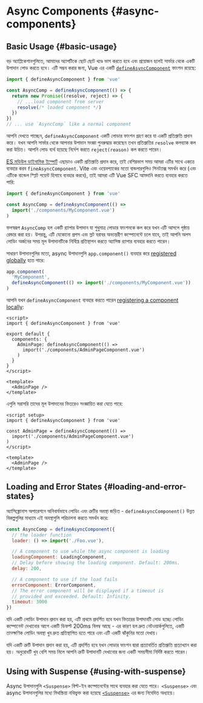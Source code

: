# Async Components {#async-components}

## Basic Usage {#basic-usage}

বড় অ্যাপ্লিকেশানগুলিতে, আমাদের অ্যাপটিকে ছোট ছোট খণ্ডে ভাগ করতে হবে এবং প্রয়োজন হলেই সার্ভার থেকে একটি উপাদান লোড করতে হবে। এটি সম্ভব করার জন্য, Vue এর একটি [`defineAsyncComponent`](/api/general.html#defineasynccomponent) ফাংশন রয়েছে:

```js
import { defineAsyncComponent } from 'vue'

const AsyncComp = defineAsyncComponent(() => {
  return new Promise((resolve, reject) => {
    // ...load component from server
    resolve(/* loaded component */)
  })
})
// ... use `AsyncComp` like a normal component
```

আপনি দেখতে পাচ্ছেন, `defineAsyncComponent` একটি লোডার ফাংশন গ্রহণ করে যা একটি প্রতিশ্রুতি প্রদান করে। যখন আপনি সার্ভার থেকে আপনার উপাদান সংজ্ঞা পুনরুদ্ধার করেছেন তখন প্রতিশ্রুতির `resolve` কলব্যাক কল করা উচিত। আপনি লোড ব্যর্থ হয়েছে নির্দেশ করতে `reject(reason)` কল করতে পারেন।

[ES মডিউল ডাইনামিক ইম্পোর্ট](https://developer.mozilla.org/en-US/docs/Web/JavaScript/Reference/Operators/import) এছাড়াও একটি প্রতিশ্রুতি প্রদান করে, তাই বেশিরভাগ সময় আমরা এটির সাথে একত্রে ব্যবহার করব `fineAsyncComponent`. Vite এবং ওয়েবপ্যাকের মতো বান্ডলারগুলিও সিনট্যাক্স সমর্থন করে (এবং এটিকে বান্ডেল স্প্লিট পয়েন্ট হিসাবে ব্যবহার করবে), তাই আমরা এটি Vue SFC আমদানি করতে ব্যবহার করতে পারি:

```js
import { defineAsyncComponent } from 'vue'

const AsyncComp = defineAsyncComponent(() =>
  import('./components/MyComponent.vue')
)
```

ফলস্বরূপ `AsyncComp` হল একটি র‍্যাপার উপাদান যা শুধুমাত্র লোডার ফাংশনকে কল করে যখন এটি আসলে পৃষ্ঠায় রেন্ডার করা হয়। উপরন্তু, এটি যেকোনো প্রপস এবং স্লট বরাবর অভ্যন্তরীণ কম্পোনেন্টে চলে যাবে, তাই আপনি অলস লোডিং অর্জনের সময় মূল উপাদানটিকে নির্বিঘ্নে প্রতিস্থাপন করতে অ্যাসিঙ্ক র‍্যাপার ব্যবহার করতে পারেন।

সাধারণ উপাদানগুলির মতো, async উপাদানগুলি `app.component()` ব্যবহার করে [registered globally](/guide/components/registration.html#global-registration) হতে পারে:

```js
app.component(
  'MyComponent',
  defineAsyncComponent(() => import('./components/MyComponent.vue'))
)
```

<div class="options-api">

আপনি যখন `defineAsyncComponent` ব্যবহার করতে পারেন [registering a component locally](/guide/components/registration.html#local-registration):

```vue
<script>
import { defineAsyncComponent } from 'vue'

export default {
  components: {
    AdminPage: defineAsyncComponent(() =>
      import('./components/AdminPageComponent.vue')
    )
  }
}
</script>

<template>
  <AdminPage />
</template>
```

</div>

<div class="composition-api">

এগুলি সরাসরি তাদের মূল উপাদানের ভিতরেও সংজ্ঞায়িত করা যেতে পারে:

```vue
<script setup>
import { defineAsyncComponent } from 'vue'

const AdminPage = defineAsyncComponent(() =>
  import('./components/AdminPageComponent.vue')
)
</script>

<template>
  <AdminPage />
</template>
```

</div>

## Loading and Error States {#loading-and-error-states}

অ্যাসিঙ্ক্রোনাস অপারেশনে অনিবার্যভাবে লোডিং এবং ত্রুটির অবস্থা জড়িত - `defineAsyncComponent()` উন্নত বিকল্পগুলির মাধ্যমে এই অবস্থাগুলি পরিচালনা করতে সমর্থন করে:

```js
const AsyncComp = defineAsyncComponent({
  // the loader function
  loader: () => import('./Foo.vue'),

  // A component to use while the async component is loading
  loadingComponent: LoadingComponent,
  // Delay before showing the loading component. Default: 200ms.
  delay: 200,

  // A component to use if the load fails
  errorComponent: ErrorComponent,
  // The error component will be displayed if a timeout is
  // provided and exceeded. Default: Infinity.
  timeout: 3000
})
```

যদি একটি লোডিং উপাদান প্রদান করা হয়, এটি প্রথমে প্রদর্শিত হবে যখন ভিতরের উপাদানটি লোড হচ্ছে৷ লোডিং কম্পোনেন্ট দেখানোর আগে একটি ডিফল্ট 200ms বিলম্ব আছে - এর কারণ হল দ্রুত নেটওয়ার্কগুলিতে, একটি তাত্ক্ষণিক লোডিং অবস্থা খুব দ্রুত প্রতিস্থাপিত হতে পারে এবং এটি একটি ঝাঁকুনির মতো দেখায়।

যদি একটি ত্রুটি উপাদান প্রদান করা হয়, এটি প্রদর্শিত হবে যখন লোডার ফাংশন দ্বারা প্রত্যাবর্তিত প্রতিশ্রুতি প্রত্যাখ্যান করা হয়। অনুরোধটি খুব বেশি সময় নিলে আপনি ত্রুটি উপাদানটি দেখানোর জন্য একটি সময়সীমা নির্দিষ্ট করতে পারেন।

## Using with Suspense {#using-with-suspense}

Async উপাদানগুলি `<Suspense>` বিল্ট-ইন কম্পোনেন্টের সাথে ব্যবহার করা যেতে পারে। `<Suspense>` এবং async উপাদানগুলির মধ্যে মিথস্ক্রিয়া নথিভুক্ত করা হয়েছে [`<Suspense>`](/guide/built-ins/suspense.html) এর জন্য নিবেদিত অধ্যায়ে।
